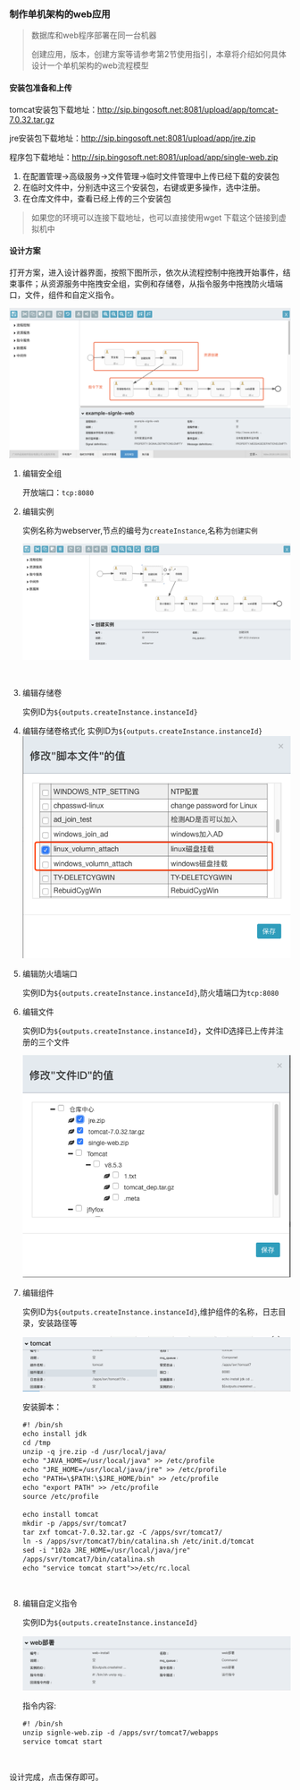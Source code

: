 ### 制作单机架构的web应用

> 数据库和web程序部署在同一台机器
>
> 创建应用，版本，创建方案等请参考第2节使用指引，本章将介绍如何具体设计一个单机架构的web流程模型

#### 安装包准备和上传

tomcat安装包下载地址：http://sip.bingosoft.net:8081/upload/app/tomcat-7.0.32.tar.gz

jre安装包下载地址：http://sip.bingosoft.net:8081/upload/app/jre.zip

程序包下载地址：http://sip.bingosoft.net:8081/upload/app/single-web.zip

1. 在配置管理->高级服务->文件管理->临时文件管理中上传已经下载的安装包
2. 在临时文件中，分别选中这三个安装包，右键或更多操作，选中注册。
3. 在仓库文件中，查看已经上传的三个安装包

> 如果您的环境可以连接下载地址，也可以直接使用wget 下载这个链接到虚拟机中

#### 设计方案

打开方案，进入设计器界面，按照下图所示，依次从流程控制中拖拽开始事件，结束事件；从资源服务中拖拽安全组，实例和存储卷，从指令服务中拖拽防火墙端口，文件，组件和自定义指令。

![img](..\image\example-signle-modle.png)



1. 编辑安全组

   开放端口：`tcp:8080`

2. 编辑实例

   实例名称为webserver,节点的编号为`createInstance`,名称为`创建实例`

   ![img](..\image\example-signle-instance.png)

   ​

3. 编辑存储卷

   实例ID为`${outputs.createInstance.instanceId}`

4. 编辑存储卷格式化
   实例ID为`${outputs.createInstance.instanceId}`
   ![img](..\image\example-volume-attach.png)

5. 编辑防火墙端口

   实例ID为`${outputs.createInstance.instanceId}`,防火墙端口为`tcp:8080`

6. 编辑文件

   实例ID为`${outputs.createInstance.instanceId}`，文件ID选择已上传并注册的三个文件

   ![img](..\image\example-getsignlefile.png)

7. 编辑组件

   实例ID为`${outputs.createInstance.instanceId}`,维护组件的名称，日志目录，安装路径等

   ![img](..\image\example-signle-componet.png)

   安装脚本：

   ```
   #! /bin/sh
   echo install jdk
   cd /tmp
   unzip -q jre.zip -d /usr/local/java/
   echo "JAVA_HOME=/usr/local/java" >> /etc/profile
   echo "JRE_HOME=/usr/local/java/jre" >> /etc/profile
   echo "PATH=\$PATH:\$JRE_HOME/bin" >> /etc/profile
   echo "export PATH" >> /etc/profile
   source /etc/profile

   echo install tomcat
   mkdir -p /apps/svr/tomcat7
   tar zxf tomcat-7.0.32.tar.gz -C /apps/svr/tomcat7/
   ln -s /apps/svr/tomcat7/bin/catalina.sh /etc/init.d/tomcat
   sed -i "102a JRE_HOME=/usr/local/java/jre" /apps/svr/tomcat7/bin/catalina.sh
   echo "service tomcat start">>/etc/rc.local
   ```

   ​

8. 编辑自定义指令

   实例ID为`${outputs.createInstance.instanceId}`

   ![img](..\image\example-signle-web.png)

   指令内容:

   ```
   #! /bin/sh
   unzip signle-web.zip -d /apps/svr/tomcat7/webapps
   service tomcat start
   ```

   ​

设计完成，点击保存即可。